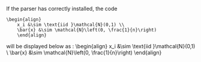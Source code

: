 If the parser has correctly installed,
the code 
```
\begin{align}
    x_i &\sim \text{iid }\mathcal{N}(0,1) \\
    \bar{x} &\sim \mathcal{N}\left(0, \frac{1}{n}\right)
    \end{align}

```
will be displayed below as :
\begin{align}
x_i &\sim \text{iid }\mathcal{N}(0,1) \\
\bar{x} &\sim \mathcal{N}\left(0, \frac{1}{n}\right)
\end{align}